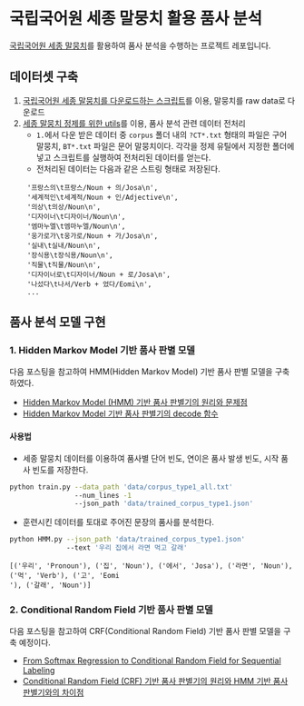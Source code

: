 # 국립국어원 세종 말뭉치 활용 품사 분석

[국립국어원 세종 말뭉치](https://ithub.korean.go.kr/user/guide/corpus/guide1.do)를 활용하여 품사 분석을 수행하는 프로젝트 레포입니다.

## 데이터셋 구축

1. [국립국어원 세종 말뭉치를 다운로드하는 스크립트](https://github.com/coolengineer/sejong-corpus)를 이용, 말뭉치를 raw data로 다운로드
1. [세종 말뭉치 정제를 위한 utils](https://github.com/lovit/sejong_corpus_cleaner)를 이용, 품사 분석 관련 데이터 전처리
    * `1.`에서 다운 받은 데이터 중 `corpus` 폴더 내의 `?CT*.txt` 형태의 파일은 구어 말뭉치, `BT*.txt` 파일은 문어 말뭉치이다. 각각을 정제 유틸에서 지정한 폴더에 넣고 스크립트를 실행하여 전처리된 데이터를 얻는다. 
    * 전처리된 데이터는 다음과 같은 스트링 형태로 저장된다.
    ```
     '프랑스의\t프랑스/Noun + 의/Josa\n',
     '세계적인\t세계적/Noun + 인/Adjective\n',
     '의상\t의상/Noun\n',
     '디자이너\t디자이너/Noun\n',
     '엠마누엘\t엠마누엘/Noun\n',
     '웅가로가\t웅가로/Noun + 가/Josa\n',
     '실내\t실내/Noun\n',
     '장식용\t장식용/Noun\n',
     '직물\t직물/Noun\n',
     '디자이너로\t디자이너/Noun + 로/Josa\n',
     '나섰다\t나서/Verb + 었다/Eomi\n',
     ...   
    ```
    
## 품사 분석 모델 구현

### 1. Hidden Markov Model 기반 품사 판별 모델

다음 포스팅을 참고하여 HMM(Hidden Markov Model) 기반 품사 판별 모델을 구축하였다.

* [Hidden Markov Model (HMM) 기반 품사 판별기의 원리와 문제점](https://lovit.github.io/nlp/2018/09/11/hmm_based_tagger/)
* [Hidden Markov Model 기반 품사 판별기의 decode 함수](https://lovit.github.io/nlp/2018/10/23/hmm_based_tagger_tag/)

#### 사용법

* 세종 말뭉치 데이터를 이용하여 품사별 단어 빈도, 연이은 품사 발생 빈도, 시작 품사 빈도를 저장한다.
```bash
python train.py --data_path 'data/corpus_type1_all.txt'
                --num_lines -1
                --json_path 'data/trained_corpus_type1.json'
```

* 훈련시킨 데이터를 토대로 주어진 문장의 품사를 분석한다.
```bash
python HMM.py --json_path 'data/trained_corpus_type1.json'
              --text '우리 집에서 라면 먹고 갈래'
```

```
[('우리', 'Pronoun'), ('집', 'Noun'), ('에서', 'Josa'), ('라면', 'Noun'), ('먹', 'Verb'), ('고', 'Eomi
'), ('갈래', 'Noun')]
```

### 2. Conditional Random Field 기반 품사 판별 모델

다음 포스팅을 참고하여 CRF(Conditional Random Field) 기반 품사 판별 모델을 구축 예정이다.

* [From Softmax Regression to Conditional Random Field for Sequential Labeling](https://lovit.github.io/nlp/machine%20learning/2018/04/24/crf/)
* [Conditional Random Field (CRF) 기반 품사 판별기의 원리와 HMM 기반 품사 판별기와의 차이점](https://lovit.github.io/nlp/2018/09/13/crf_based_tagger/)

